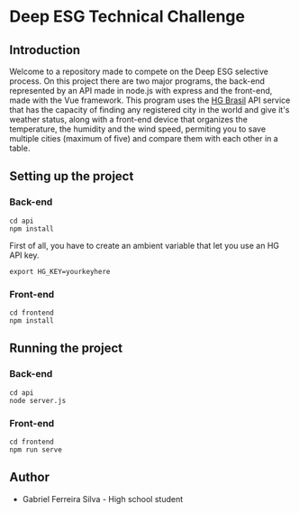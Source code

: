 # Deep ESG Technical Challenge

## Introduction
Welcome to a repository made to compete on the Deep ESG selective process. On this project there are two major programs, the back-end represented by an API made in node.js with express and the front-end, made with the Vue framework. This program uses the [HG Brasil](hgbrasil.com) API service that has the capacity of finding any registered city in the world and give it's weather status, along with a front-end device that organizes the temperature, the humidity and the wind speed, permiting you to save multiple cities (maximum of five) and compare them with each other in a table.


## Setting up the project
### Back-end

```
cd api
npm install
```

First of all, you have to create an ambient variable that let you use an HG API key.

```
export HG_KEY=yourkeyhere
```

### Front-end

```
cd frontend
npm install
```

## Running the project

### Back-end

```
cd api
node server.js
```

### Front-end

```
cd frontend
npm run serve
```

## Author

* Gabriel Ferreira Silva - High school student